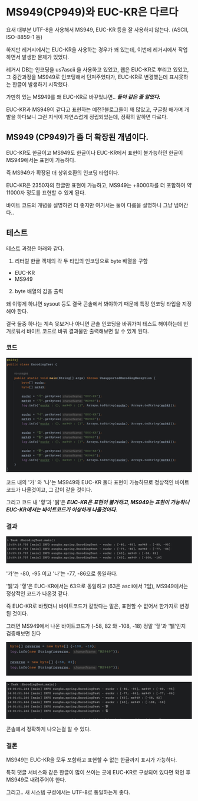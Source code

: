 # MS949(CP949)와 EUC-KR은 다르다

요새 대부분 UTF-8을 사용해서 MS949, EUC-KR 등을 잘 사용하지 않는다. (ASCII, ISO-8859-1 등)

하지만 레거시에서는 EUC-KR을 사용하는 경우가 꽤 있는데, 이번에 레거시에서 작업하면서 발생한 문제가 있었다.

레거시 DB는 인코딩을 us7ascii 을 사용하고 있었고, 웹은 EUC-KR로 뿌리고 있었고, 그 중간과정을 MS949로 인코딩해서 던져주었다가, EUC-KR로 변경했는데 표시못하는 한글이 발생하기 시작했다.

가만히 있는 MS949를 왜 EUC-KR로 바꾸었냐면.. ***둘이 같은 줄 알았다.***

EUC-KR과 MS949이 같다고 표현하는 예전?블로그들이 꽤 많았고, 구글링 해가며 개발을 하다보니 그런 지식이 자연스럽게 정립되었는데, 정확히 말하면 다르다.

## MS949 (CP949)가 좀 더 확장된 개념이다.

EUC-KR도 한글이고 MS949도 한글이나 EUC-KR에서 표현이 불가능하던 한글이 MS949에서는 표현이 가능하다.

즉 MS949가 확장된 더 상위호환의 인코딩 타입이다.

EUC-KR은 2350자의 한글만 표현이 가능하고, MS949는 +8000자를 더 포함하여 약 11000자 정도를 표현할 수 있게 된다.

바이트 코드의 개념을 설명하면 더 좋지만 여기서는 둘이 다름을 설명하니 그냥 넘어간다..

## 테스트

테스트 과정은 아래와 같다.

1. 리터럴 한글 객체의 각 두 타입의 인코딩으로 byte 배열을 구함
- EUC-KR
- MS949

2. byte 배열의 값을 출력

왜 이렇게 하냐면 sysout 등도 결국 콘솔에서 봐야하기 때문에 특정 인코딩 타입을 지정해야 한다.

결국 둘중 하나는 계속 못보거나 아니면 콘솔 인코딩을 바꿔가며 테스트 해야하는데 번거로워서 바이트 코드로 바꿔 결과물만 출력해보면 알 수 있게 된다.

### 코드

![](./../../../static/Language/Java/ms949-euckr-1.png)

코드 내의 '가' 와 '나'는 MS949와 EUC-KR 둘다 표현이 가능하므로 정상적인 바이트코드가 나올것이고, 그 값이 같을 것이다.

그리고 코드 내 '힣'과 '뷁'은 ***EUC-KR은 표현이 불가하고, MS949는 표현이 가능하니 EUC-KR에서는 바이트코드가 이상하게 나올것이다.***

### 결과

![](./../../../static/Language/Java/ms949-euckr-2.png)

'가'는 -80, -95 이고 '나'는 -77, -86으로 동일하다.

'뷁'과 '힣'은 EUC-KR에서는 63으로 동일하고 (63은 ascii에서 ?임), MS949에서는 정상적인 코드가 나온것 같다.

즉 EUC-KR로 바꿨더니 바이트코드가 같았다는 말은, 표현할 수 없어서 한가지로 변경된 것이다.

그러면 MS949에서 나온 바이트코드가 (-58, 82 와 -108, -18) 정말 '힣'과 '뷁'인지 검증해보면 된다

![](./../../../static/Language/Java/ms949-euckr-3.png)

![](./../../../static/Language/Java/ms949-euckr-4.png)

콘솔에서 정확하게 나오는걸 알 수 있다.

### 결론

MS949는 EUC-KR을 모두 포함하고 표현할 수 없는 한글까지 표시가 가능하다.

특히 댓글 서비스와 같은 한글이 많이 쓰이는 곳에 EUC-KR로 구성되어 있다면 확인 후 MS949로 내려주어야 한다.

그리고.. 새 시스템 구성에서는 UTF-8로 통일하는게 좋다.